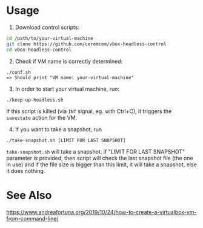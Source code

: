 # Usage 

1. Download control scripts: 

```bash
cd /path/to/your-virtual-machine
git clone https://github.com/ceremcem/vbox-headless-control
cd vbox-headless-control
```
2. Check if VM name is correctly determined: 

```
./conf.sh 
=> Should print "VM name: your-virtual-machine"
```

3. In order to start your virtual machine, run: 
```
./keep-up-headless.sh
```

If this script is killed (via `INT` signal, eg. with Ctrl+C), it triggers the `savestate` action for the VM. 

4. If you want to take a snapshot, run 
```
./take-snapshot.sh [LIMIT FOR LAST SNAPSHOT]
```
`take-snapshot.sh` will take a snapshot. if "LIMIT FOR LAST SNAPSHOT" parameter is provided, then script will 
check the last snapshot file (the one in use) and if the file size is bigger than this limit, it will take a snapshot, 
else it does nothing. 

# See Also 

https://www.andreafortuna.org/2019/10/24/how-to-create-a-virtualbox-vm-from-command-line/
